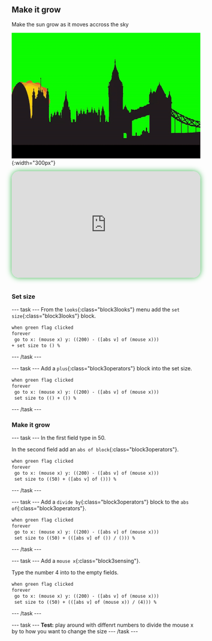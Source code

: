 ## Make it grow

<div style="display: flex; flex-wrap: wrap">
<div style="flex-basis: 200px; flex-grow: 1; margin-right: 15px;">
Make the sun grow as it moves accross the sky
</div>
<div>

![ADD](images/grow.gif){:width="300px"}

</div>
</div>

<html>
<div style="position: relative; width: 100%; aspect-ratio: 16 / 9; border-radius: 20px; box-shadow: 0 0 15px #3fb654; overflow: hidden;">
<iframe style="position: absolute; top: 0; left: 0; right: 0; width: 100%; height: 100%; border: none;" src="https://www.youtube.com/embed/cJWVlXorCWs?rel=0&cc_load_policy=1" allowfullscreen allow="accelerometer; autoplay; clipboard-write; encrypted-media; gyroscope; picture-in-picture; web-share">
</iframe>
</div><br>
</html>

### Set size

--- task ---
From the `looks`{:class="block3looks"} menu add the `set size`{:class="block3looks"} block.

```blocks3
when green flag clicked
forever
 go to x: (mouse x) y: ((200) - ([abs v] of (mouse x)))
+ set size to () %
```
--- /task ---


--- task ---
Add a `plus`{:class="block3operators"} block into the set size.

```blocks3
when green flag clicked
forever
 go to x: (mouse x) y: ((200) - ([abs v] of (mouse x)))
 set size to (() + ()) %
```
--- /task ---

### Make it grow
--- task ---
In the first field type in 50. 

In the second field add an `abs of block`{:class="block3operators"}.

```blocks3
when green flag clicked
forever
 go to x: (mouse x) y: ((200) - ([abs v] of (mouse x)))
 set size to ((50) + ([abs v] of ())) %
```
--- /task ---


--- task ---
Add a `divide by`{:class="block3operators"} block to the `abs of`{:class="block3operators"}.

```blocks3
when green flag clicked
forever
 go to x: (mouse x) y: ((200) - ([abs v] of (mouse x)))
 set size to ((50) + (([abs v] of ()) / ())) %
```
--- /task ---

--- task ---
Add a `mouse x`{:class="block3sensing"}.

Type the number 4 into to the empty fields. 
```blocks3
when green flag clicked
forever
 go to x: (mouse x) y: ((200) - ([abs v] of (mouse x)))
 set size to ((50) + (([abs v] of (mouse x)) / (4))) %
```
--- /task ---

--- task ---
**Test:** play around with diffenrt numbers to divide the mouse x by to how you want to change the size
--- /task ---